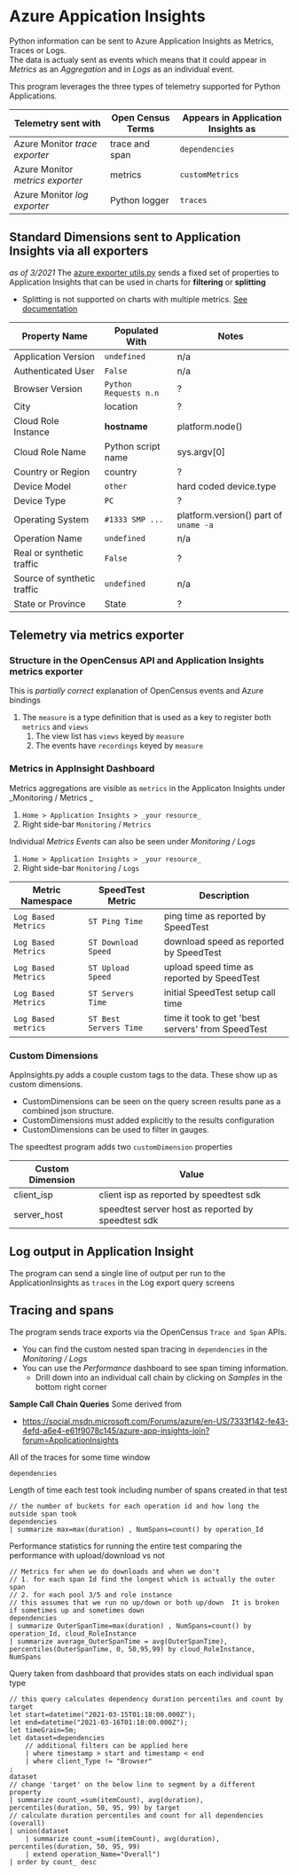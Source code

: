 # Azure Appication Insights 
Python information can be sent to Azure Application Insights as Metrics, Traces or Logs.  
The data is actualy sent as events which means that it could appear in _Metrics_ as an _Aggregation_ and in _Logs_ as an individual event.

This program leverages the three types of telemetry supported for Python Applications.

| Telemetry sent with | Open Census Terms| Appears in Application Insights as |
| - | - | - | 
| Azure Monitor _trace exporter_  | trace and span | `dependencies` |
| Azure Monitor _metrics exporter_ | metrics | `customMetrics` |
| Azure Monitor _log exporter_ | Python logger | `traces` |

## Standard Dimensions sent to Application Insights via all exporters
_as of 3/2021_
The [azure exporter utils.py](https://github.com/census-instrumentation/opencensus-python/blob/master/contrib/opencensus-ext-azure/opencensus/ext/azure/common/utils.py) sends a fixed set of properties to Application Insights that can be used in charts for **filtering** or **splitting**
* Splitting is not supported on charts with multiple metrics. [See documentation](https://docs.microsoft.com/en-us/azure/azure-monitor/essentials/metrics-charts)

| Property Name | Populated With | Notes |
| - | - | - |
| Application Version | `undefined` | n/a |
| Authenticated User | `False` | n/a |
| Browser Version | `Python Requests n.n` | ? |
| City | location | ? | 
| Cloud Role Instance | **hostname** | platform.node() |
| Cloud Role Name | Python script name | sys.argv[0] |
| Country or Region | country | ? |
| Device Model | `other` | hard coded device.type |
| Device Type | `PC` | ? |
| Operating System | `#1333 SMP ...` | platform.version() part of `uname -a` |
| Operation Name | `undefined` | n/a |
| Real or synthetic traffic | `False` | ? |
| Source of synthetic traffic | `undefined` | n/a |
| State or Province | State | ? |

## Telemetry via metrics exporter 

### Structure in the OpenCensus API and Application Insights metrics exporter
This is _partially correct_ explanation of OpenCensus events and Azure bindings
1. The `measure` is a type definition that is used as a key to register both `metrics` and `views`
    1. The view list has `views` keyed by `measure`
    1. The events have `recordings` keyed by `measure`

### Metrics in AppInsight Dashboard
Metrics aggregations are visible as `metrics` in the Applicaton Insights under _Monitoring / Metrics _
1. `Home > Application Insights > _your resource_ ` 
1. Right side-bar `Monitoring` / `Metrics`

Individual _Metrics Events_ can also be seen under _Monitoring / Logs_
1. `Home > Application Insights > _your resource_ ` 
1. Right side-bar `Monitoring` / `Logs`

| Metric Namespace | SpeedTest Metric | Description |
| - | - | - |
| `Log Based Metrics` | `ST Ping Time` | ping time as reported by SpeedTest |
| `Log Based Metrics` | `ST Download Speed` | download speed as reported by SpeedTest |
| `Log Based Metrics` | `ST Upload Speed` | upload speed time as reported by SpeedTest |
| `Log Based Metrics` | `ST Servers Time` | initial SpeedTest setup call time |
| `Log Based metrics` | `ST Best Servers Time` | time it took to get 'best servers' from SpeedTest |


### Custom Dimensions
AppInsights.py adds a couple custom tags to the data. These show up as custom dimensions.  

* CustomDimensions can be seen on the query screen results pane as a combined json structure. 
* CustomDimensions must added explicitly to the results configuration
* CustomDimensions can be used to filter in gauges.

The speedtest program adds two `customDimension` properties

| Custom Dimension | Value |
| - | - |
| client_isp | client isp as reported by speedtest sdk |
| server_host | speedtest server host as reported by speedtest sdk | 

## Log output in Application Insight
The program can send a single line of output per run to the ApplicationInsights as `traces` in the Log export query screens

## Tracing and spans
The program sends trace exports via the OpenCensus `Trace and Span` APIs.

* You can find the custom nested span tracing in `dependencies` in the _Monitoring / Logs_
* You can use the _Performance_ dashboard to see span timing information. 
    * Drill down into an individual call chain by clicking on _Samples_ in the bottom right corner

**Sample Call Chain Queries**
Some derived from
*  https://social.msdn.microsoft.com/Forums/azure/en-US/7333f142-fe43-4efd-a6e4-e61f9078c145/azure-app-insights-join?forum=ApplicationInsights

All of the traces for some time window
```
dependencies
```

Length of time each test took including number of spans created in that test
```
// the number of buckets for each operation id and how long the outside span took
dependencies
| summarize max=max(duration) , NumSpans=count() by operation_Id
```
Performance statistics for running the entire test comparing the performance with upload/download vs not
```
// Metrics for when we do downloads and when we don't
// 1. for each span Id find the longest which is actually the outer span
// 2. for each pool 3/5 and role instance 
// this assumes that we run no up/down or both up/down  It is broken if sometimes up and sometimes down
dependencies
| summarize OuterSpanTime=max(duration) , NumSpans=count() by operation_Id, cloud_RoleInstance
| summarize average_OuterSpanTime = avg(OuterSpanTime), percentiles(OuterSpanTime, 0, 50,95,99) by cloud_RoleInstance, NumSpans
```

Query taken from dashboard that provides stats on each individual span type
```
// this query calculates dependency duration percentiles and count by target
let start=datetime("2021-03-15T01:18:00.000Z");
let end=datetime("2021-03-16T01:18:00.000Z");
let timeGrain=5m;
let dataset=dependencies
    // additional filters can be applied here
    | where timestamp > start and timestamp < end
    | where client_Type != "Browser"
;
dataset
// change 'target' on the below line to segment by a different property
| summarize count_=sum(itemCount), avg(duration), percentiles(duration, 50, 95, 99) by target
// calculate duration percentiles and count for all dependencies (overall)
| union(dataset
    | summarize count_=sum(itemCount), avg(duration), percentiles(duration, 50, 95, 99)
    | extend operation_Name="Overall")
| order by count_ desc
```

